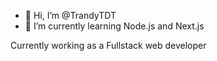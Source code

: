 - 👋 Hi, I’m @TrandyTDT
- 🌱 I’m currently learning Node.js and Next.js

Currently working as a Fullstack web developer

<!---
TrandyTDT/TrandyTDT is a ✨ special ✨ repository because its `README.md` (this file) appears on your GitHub profile.
You can click the Preview link to take a look at your changes.
--->
